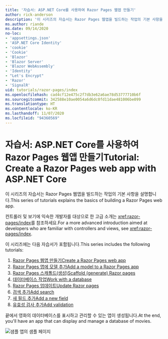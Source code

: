 ```yaml
---
title: '자습서: ASP.NET Core를 사용하여 Razor Pages 웹앱 만들기'
author: rick-anderson
description: '이 시리즈의 자습서는 Razor Pages 웹앱을 빌드하는 작업의 기본 사항을 설명합니다.'
ms.author: riande
ms.date: 09/14/2020
no-loc:
- 'appsettings.json'
- 'ASP.NET Core Identity'
- 'cookie'
- 'Cookie'
- 'Blazor'
- 'Blazor Server'
- 'Blazor WebAssembly'
- 'Identity'
- "Let's Encrypt"
- 'Razor'
- 'SignalR'
uid: tutorials/razor-pages/index
ms.openlocfilehash: cad4cf12e475c2f7db3e62a6ae78d53777710b6f
ms.sourcegitcommit: 342588e10ae0054a6d6dc0fd11dae481006be099
ms.translationtype: HT
ms.contentlocale: ko-KR
ms.lasthandoff: 11/07/2020
ms.locfileid: "94360569"
---
```

# <a name="tutorial-create-a-no-locrazor-pages-web-app-with-aspnet-core"></a><span data-ttu-id="7cfd4-103">자습서: ASP.NET Core를 사용하여 Razor Pages 웹앱 만들기</span><span class="sxs-lookup"><span data-stu-id="7cfd4-103">Tutorial: Create a Razor Pages web app with ASP.NET Core</span></span>

<span data-ttu-id="7cfd4-104">이 시리즈의 자습서는 Razor Pages 웹앱을 빌드하는 작업의 기본 사항을 설명합니다.</span><span class="sxs-lookup"><span data-stu-id="7cfd4-104">This series of tutorials explains the basics of building a Razor Pages web app.</span></span> 

<span data-ttu-id="7cfd4-105">컨트롤러 및 보기에 익숙한 개발자를 대상으로 한 고급 소개는 <xref:razor-pages/index>를 참조하세요.</span><span class="sxs-lookup"><span data-stu-id="7cfd4-105">For a more advanced introduction aimed at developers who are familiar with controllers and views, see <xref:razor-pages/index>.</span></span>

<span data-ttu-id="7cfd4-106">이 시리즈에는 다음 자습서가 포함됩니다.</span><span class="sxs-lookup"><span data-stu-id="7cfd4-106">This series includes the following tutorials:</span></span>

1. [<span data-ttu-id="7cfd4-107">Razor Pages 웹앱 만들기</span><span class="sxs-lookup"><span data-stu-id="7cfd4-107">Create a Razor Pages web app</span></span>](xref:tutorials/razor-pages/razor-pages-start)
1. [<span data-ttu-id="7cfd4-108">Razor Pages 앱에 모델 추가</span><span class="sxs-lookup"><span data-stu-id="7cfd4-108">Add a model to a Razor Pages app</span></span>](xref:tutorials/razor-pages/model)
1. [<span data-ttu-id="7cfd4-109">Razor Pages 스캐폴드(생성)</span><span class="sxs-lookup"><span data-stu-id="7cfd4-109">Scaffold (generate) Razor pages</span></span>](xref:tutorials/razor-pages/page)
1. [<span data-ttu-id="7cfd4-110">데이터베이스 작업</span><span class="sxs-lookup"><span data-stu-id="7cfd4-110">Work with a database</span></span>](xref:tutorials/razor-pages/sql)
1. [<span data-ttu-id="7cfd4-111">Razor Pages 업데이트</span><span class="sxs-lookup"><span data-stu-id="7cfd4-111">Update Razor pages</span></span>](xref:tutorials/razor-pages/da1)
1. [<span data-ttu-id="7cfd4-112">검색 추가</span><span class="sxs-lookup"><span data-stu-id="7cfd4-112">Add search</span></span>](xref:tutorials/razor-pages/search)
1. [<span data-ttu-id="7cfd4-113">새 필드 추가</span><span class="sxs-lookup"><span data-stu-id="7cfd4-113">Add a new field</span></span>](xref:tutorials/razor-pages/new-field)
1. [<span data-ttu-id="7cfd4-114">유효성 검사 추가</span><span class="sxs-lookup"><span data-stu-id="7cfd4-114">Add validation</span></span>](xref:tutorials/razor-pages/validation)

<span data-ttu-id="7cfd4-115">끝에서 영화의 데이터베이스를 표시하고 관리할 수 있는 앱이 생성됩니다.</span><span class="sxs-lookup"><span data-stu-id="7cfd4-115">At the end, you'll have an app that can display and manage a database of movies.</span></span>

![샘플 앱의 샘플 페이지](index/_static/sample-page.png)
